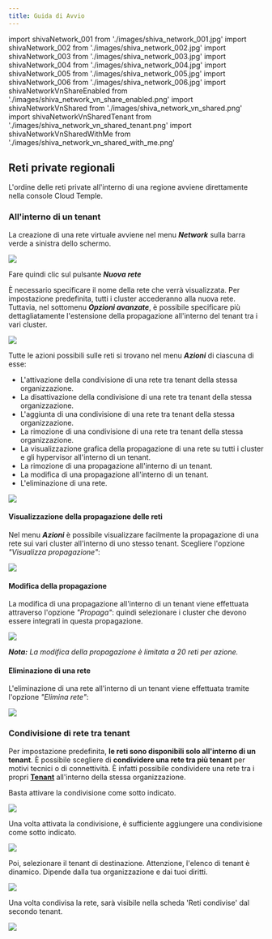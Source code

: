 ```yaml
---
title: Guida di Avvio
---
```

import shivaNetwork_001 from './images/shiva_network_001.jpg'
import shivaNetwork_002 from './images/shiva_network_002.jpg'
import shivaNetwork_003 from './images/shiva_network_003.jpg'
import shivaNetwork_004 from './images/shiva_network_004.jpg'
import shivaNetwork_005 from './images/shiva_network_005.jpg'
import shivaNetwork_006 from './images/shiva_network_006.jpg'
import shivaNetworkVnShareEnabled from './images/shiva_network_vn_share_enabled.png'
import shivaNetworkVnShared from './images/shiva_network_vn_shared.png'
import shivaNetworkVnSharedTenant from './images/shiva_network_vn_shared_tenant.png'
import shivaNetworkVnSharedWithMe from './images/shiva_network_vn_shared_with_me.png'


## Reti private regionali

L'ordine delle reti private all'interno di una regione avviene direttamente nella console Cloud Temple.

### All'interno di un tenant

La creazione di una rete virtuale avviene nel menu __*Network*__ sulla barra verde a sinistra dello schermo.

<img src={shivaNetwork_001} />

Fare quindi clic sul pulsante __*Nuova rete*__

È necessario specificare il nome della rete che verrà visualizzata. Per impostazione predefinita, tutti i cluster accederanno alla nuova rete.
Tuttavia, nel sottomenu __*Opzioni avanzate*__, è possibile specificare più dettagliatamente l'estensione della propagazione all'interno del tenant tra i vari cluster.

<img src={shivaNetwork_002} />

Tutte le azioni possibili sulle reti si trovano nel menu __*Azioni*__ di ciascuna di esse:

- L'attivazione della condivisione di una rete tra tenant della stessa organizzazione.
- La disattivazione della condivisione di una rete tra tenant della stessa organizzazione.
- L'aggiunta di una condivisione di una rete tra tenant della stessa organizzazione.
- La rimozione di una condivisione di una rete tra tenant della stessa organizzazione.
- La visualizzazione grafica della propagazione di una rete su tutti i cluster e gli hypervisor all'interno di un tenant.
- La rimozione di una propagazione all'interno di un tenant.
- La modifica di una propagazione all'interno di un tenant.
- L'eliminazione di una rete.

<img src={shivaNetwork_003} />

#### Visualizzazione della propagazione delle reti

Nel menu __*Azioni*__ è possibile visualizzare facilmente la propagazione di una rete sui vari cluster all'interno di uno stesso tenant.
Scegliere l'opzione *"Visualizza propagazione"*:

<img src={shivaNetwork_004} />

#### Modifica della propagazione

La modifica di una propagazione all'interno di un tenant viene effettuata attraverso l'opzione *"Propaga"*:
quindi selezionare i cluster che devono essere integrati in questa propagazione.

<img src={shivaNetwork_005} />

__*Nota:*__ *La modifica della propagazione è limitata a 20 reti per azione.*

#### Eliminazione di una rete

L'eliminazione di una rete all'interno di un tenant viene effettuata tramite l'opzione *"Elimina rete"*:

<img src={shivaNetwork_006} />

### Condivisione di rete tra tenant

Per impostazione predefinita, __le reti sono disponibili solo all'interno di un tenant__. È possibile scegliere di __condividere una rete tra più tenant__ per motivi tecnici o di connettività.
È infatti possibile condividere una rete tra i propri __[Tenant](../../../console/iam/concepts/#tenant)__ all'interno della stessa organizzazione.

Basta attivare la condivisione come sotto indicato.

<img src={shivaNetworkVnShareEnabled} />

Una volta attivata la condivisione, è sufficiente aggiungere una condivisione come sotto indicato.

<img src={shivaNetworkVnShared} />

Poi, selezionare il tenant di destinazione. Attenzione, l'elenco di tenant è dinamico.
Dipende dalla tua organizzazione e dai tuoi diritti.

<img src={shivaNetworkVnSharedTenant} />

Una volta condivisa la rete, sarà visibile nella scheda 'Reti condivise' dal secondo tenant.

<img src={shivaNetworkVnSharedWithMe} />